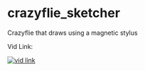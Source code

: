 # crazyflie_sketcher
Crazyflie that draws using a magnetic stylus


Vid Link:

[![vid link](https://img.youtube.com/vi/jex1lPUhJAU/0.jpg)](https://youtu.be/jex1lPUhJAU)



